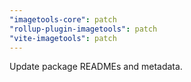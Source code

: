 ```yaml
---
"imagetools-core": patch
"rollup-plugin-imagetools": patch
"vite-imagetools": patch
---
```


Update package READMEs and metadata.
